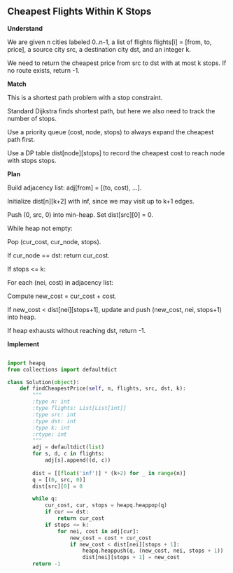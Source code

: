 ## Cheapest Flights Within K Stops
**Understand**

We are given n cities labeled 0..n-1, a list of flights flights[i] = [from, to, price], a source city src, a destination city dst, and an integer k.

We need to return the cheapest price from src to dst with at most k stops. If no route exists, return -1.

**Match**

This is a shortest path problem with a stop constraint.

Standard Dijkstra finds shortest path, but here we also need to track the number of stops.

Use a priority queue (cost, node, stops) to always expand the cheapest path first.

Use a DP table dist[node][stops] to record the cheapest cost to reach node with stops stops.

**Plan**

Build adjacency list: adj[from] = [(to, cost), …].

Initialize dist[n][k+2] with inf, since we may visit up to k+1 edges.

Push (0, src, 0) into min-heap. Set dist[src][0] = 0.

While heap not empty:

Pop (cur_cost, cur_node, stops).

If cur_node == dst: return cur_cost.

If stops <= k:

For each (nei, cost) in adjacency list:

Compute new_cost = cur_cost + cost.

If new_cost < dist[nei][stops+1], update and push (new_cost, nei, stops+1) into heap.

If heap exhausts without reaching dst, return -1.

**Implement**
```py

import heapq
from collections import defaultdict

class Solution(object):
    def findCheapestPrice(self, n, flights, src, dst, k):
        """
        :type n: int
        :type flights: List[List[int]]
        :type src: int
        :type dst: int
        :type k: int
        :rtype: int 
        """
        adj = defaultdict(list)
        for s, d, c in flights:
            adj[s].append((d, c))
        
        dist = [[float('inf')] * (k+2) for _ in range(n)]
        q = [(0, src, 0)]
        dist[src][0] = 0

        while q:
            cur_cost, cur, stops = heapq.heappop(q)
            if cur == dst:
                return cur_cost
            if stops <= k:
                for nei, cost in adj[cur]:
                    new_cost = cost + cur_cost
                    if new_cost < dist[nei][stops + 1]:
                        heapq.heappush(q, (new_cost, nei, stops + 1))
                        dist[nei][stops + 1] = new_cost
        return -1
```